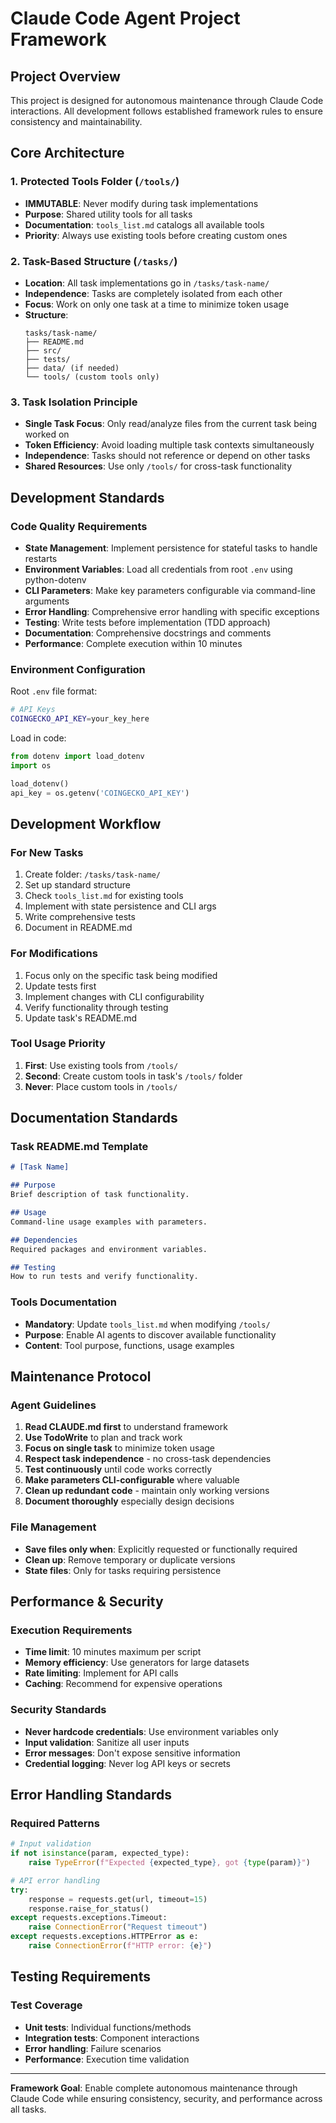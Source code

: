# Claude Code Agent Project Framework

## Project Overview

This project is designed for autonomous maintenance through Claude Code interactions. All development follows established framework rules to ensure consistency and maintainability.

## Core Architecture

### 1. Protected Tools Folder (`/tools/`)
- **IMMUTABLE**: Never modify during task implementations
- **Purpose**: Shared utility tools for all tasks
- **Documentation**: `tools_list.md` catalogs all available tools
- **Priority**: Always use existing tools before creating custom ones

### 2. Task-Based Structure (`/tasks/`)
- **Location**: All task implementations go in `/tasks/task-name/`
- **Independence**: Tasks are completely isolated from each other
- **Focus**: Work on only one task at a time to minimize token usage
- **Structure**:
  ```
  tasks/task-name/
  ├── README.md
  ├── src/
  ├── tests/
  ├── data/ (if needed)
  └── tools/ (custom tools only)
  ```

### 3. Task Isolation Principle
- **Single Task Focus**: Only read/analyze files from the current task being worked on
- **Token Efficiency**: Avoid loading multiple task contexts simultaneously
- **Independence**: Tasks should not reference or depend on other tasks
- **Shared Resources**: Use only `/tools/` for cross-task functionality

## Development Standards

### Code Quality Requirements
- **State Management**: Implement persistence for stateful tasks to handle restarts
- **Environment Variables**: Load all credentials from root `.env` using python-dotenv
- **CLI Parameters**: Make key parameters configurable via command-line arguments
- **Error Handling**: Comprehensive error handling with specific exceptions
- **Testing**: Write tests before implementation (TDD approach)
- **Documentation**: Comprehensive docstrings and comments
- **Performance**: Complete execution within 10 minutes

### Environment Configuration
Root `.env` file format:
```bash
# API Keys
COINGECKO_API_KEY=your_key_here
```

Load in code:
```python
from dotenv import load_dotenv
import os

load_dotenv()
api_key = os.getenv('COINGECKO_API_KEY')
```

## Development Workflow

### For New Tasks
1. Create folder: `/tasks/task-name/`
2. Set up standard structure
3. Check `tools_list.md` for existing tools
4. Implement with state persistence and CLI args
5. Write comprehensive tests
6. Document in README.md

### For Modifications
1. Focus only on the specific task being modified
2. Update tests first
3. Implement changes with CLI configurability
4. Verify functionality through testing
5. Update task's README.md

### Tool Usage Priority
1. **First**: Use existing tools from `/tools/`
2. **Second**: Create custom tools in task's `/tools/` folder
3. **Never**: Place custom tools in `/tools/`

## Documentation Standards

### Task README.md Template
```markdown
# [Task Name]

## Purpose
Brief description of task functionality.

## Usage
Command-line usage examples with parameters.

## Dependencies
Required packages and environment variables.

## Testing
How to run tests and verify functionality.
```

### Tools Documentation
- **Mandatory**: Update `tools_list.md` when modifying `/tools/`
- **Purpose**: Enable AI agents to discover available functionality
- **Content**: Tool purpose, functions, usage examples

## Maintenance Protocol

### Agent Guidelines
1. **Read CLAUDE.md first** to understand framework
2. **Use TodoWrite** to plan and track work
3. **Focus on single task** to minimize token usage
4. **Respect task independence** - no cross-task dependencies
5. **Test continuously** until code works correctly
6. **Make parameters CLI-configurable** where valuable
7. **Clean up redundant code** - maintain only working versions
8. **Document thoroughly** especially design decisions

### File Management
- **Save files only when**: Explicitly requested or functionally required
- **Clean up**: Remove temporary or duplicate versions
- **State files**: Only for tasks requiring persistence

## Performance & Security

### Execution Requirements
- **Time limit**: 10 minutes maximum per script
- **Memory efficiency**: Use generators for large datasets
- **Rate limiting**: Implement for API calls
- **Caching**: Recommend for expensive operations

### Security Standards
- **Never hardcode credentials**: Use environment variables only
- **Input validation**: Sanitize all user inputs
- **Error messages**: Don't expose sensitive information
- **Credential logging**: Never log API keys or secrets

## Error Handling Standards

### Required Patterns
```python
# Input validation
if not isinstance(param, expected_type):
    raise TypeError(f"Expected {expected_type}, got {type(param)}")

# API error handling
try:
    response = requests.get(url, timeout=15)
    response.raise_for_status()
except requests.exceptions.Timeout:
    raise ConnectionError("Request timeout")
except requests.exceptions.HTTPError as e:
    raise ConnectionError(f"HTTP error: {e}")
```

## Testing Requirements

### Test Coverage
- **Unit tests**: Individual functions/methods
- **Integration tests**: Component interactions  
- **Error handling**: Failure scenarios
- **Performance**: Execution time validation

---

**Framework Goal**: Enable complete autonomous maintenance through Claude Code while ensuring consistency, security, and performance across all tasks.